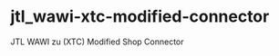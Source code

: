 jtl_wawi-xtc-modified-connector
===============================

JTL WAWI zu (XTC) Modified Shop Connector 
